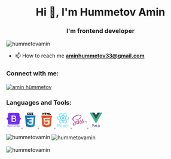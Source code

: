 <h1 align="center">Hi 👋, I'm Hummetov Amin</h1>
<h3 align="center">I'm frontend developer</h3>

<p align="left"> <img src="https://komarev.com/ghpvc/?username=hummetovamin&label=Profile%20views&color=0e75b6&style=flat" alt="hummetovamin" /> </p>

- 📫 How to reach me **aminhummetov33@gmail.com**

<h3 align="left">Connect with me:</h3>
<p align="left">
<a href="https://linkedin.com/in/amin hümmetov" target="blank"><img align="center" src="https://raw.githubusercontent.com/rahuldkjain/github-profile-readme-generator/master/src/images/icons/Social/linked-in-alt.svg" alt="amin hümmetov" height="30" width="40" /></a>
</p>

<h3 align="left">Languages and Tools:</h3>
<p align="left"> <a href="https://getbootstrap.com" target="_blank" rel="noreferrer"> <img src="https://raw.githubusercontent.com/devicons/devicon/master/icons/bootstrap/bootstrap-plain-wordmark.svg" alt="bootstrap" width="40" height="40"/> </a> <a href="https://www.w3schools.com/css/" target="_blank" rel="noreferrer"> <img src="https://raw.githubusercontent.com/devicons/devicon/master/icons/css3/css3-original-wordmark.svg" alt="css3" width="40" height="40"/> </a> <a href="https://www.w3.org/html/" target="_blank" rel="noreferrer"> <img src="https://raw.githubusercontent.com/devicons/devicon/master/icons/html5/html5-original-wordmark.svg" alt="html5" width="40" height="40"/> </a> <a href="https://reactjs.org/" target="_blank" rel="noreferrer"> <img src="https://raw.githubusercontent.com/devicons/devicon/master/icons/react/react-original-wordmark.svg" alt="react" width="40" height="40"/> </a> <a href="https://sass-lang.com" target="_blank" rel="noreferrer"> <img src="https://raw.githubusercontent.com/devicons/devicon/master/icons/sass/sass-original.svg" alt="sass" width="40" height="40"/> </a> <a href="https://vuejs.org/" target="_blank" rel="noreferrer"> <img src="https://raw.githubusercontent.com/devicons/devicon/master/icons/vuejs/vuejs-original-wordmark.svg" alt="vuejs" width="40" height="40"/> </a> </p>

<p><img align="left" src="https://github-readme-stats.vercel.app/api/top-langs?username=hummetovamin&show_icons=true&locale=en&layout=compact" alt="hummetovamin" /></p>

<p>&nbsp;<img align="center" src="https://github-readme-stats.vercel.app/api?username=hummetovamin&show_icons=true&locale=en" alt="hummetovamin" /></p>

<p><img align="center" src="https://github-readme-streak-stats.herokuapp.com/?user=hummetovamin&" alt="hummetovamin" /></p>

